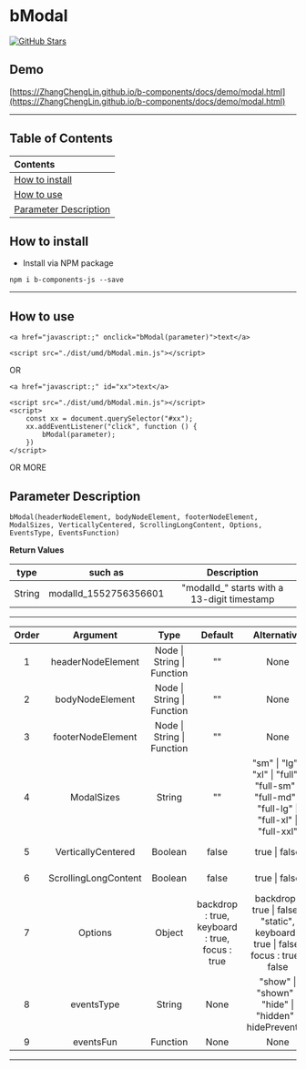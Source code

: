 # bModal

<a href="https://github.com/ZhangChengLin/b-components" target="_blank"><img alt="GitHub Stars" title="GitHub Stars" src="https://img.shields.io/github/stars/ZhangChengLin/b-components.svg?style=social"></a>

## Demo

[https://ZhangChengLin.github.io/b-components/docs/demo/modal.html](https://ZhangChengLin.github.io/b-components/docs/demo/modal.html)


---

## Table of Contents

| Contents                                        |
|:------------------------------------------------|
| [How to install](#how-to-install)               |
| [How to use](#how-to-use)                       |
| [Parameter Description](#parameter-description) |

## How to install

- Install via NPM package

```
npm i b-components-js --save
```

---

## How to use

```
<a href="javascript:;" onclick="bModal(parameter)">text</a>

<script src="./dist/umd/bModal.min.js"></script>
```

OR

```
<a href="javascript:;" id="xx">text</a>

<script src="./dist/umd/bModal.min.js"></script>
<script>
    const xx = document.querySelector("#xx");
    xx.addEventListener("click", function () {
        bModal(parameter);
    })
</script>
```

OR MORE


## Parameter Description

```
bModal(headerNodeElement, bodyNodeElement, footerNodeElement, ModalSizes, VerticallyCentered, ScrollingLongContent, Options, EventsType, EventsFunction)
```

**Return Values**

|  type  |        such as        |                 Description                 |
|:------:|:---------------------:|:-------------------------------------------:|
| String | modalId_1552756356601 | "modalId_" starts with a 13-digit timestamp |

---


| Order |       Argument       |                Type                |                        Default                         |                                                           Alternative                                                            |                                                                  Description                                                                  |
|:-----:|:--------------------:|:----------------------------------:|:------------------------------------------------------:|:--------------------------------------------------------------------------------------------------------------------------------:|:---------------------------------------------------------------------------------------------------------------------------------------------:|
|   1   |  headerNodeElement   | Node &#124; String &#124; Function |                           ""                           |                                                               None                                                               |                                                   h5.modal-title The content of the element                                                   |
|   2   |   bodyNodeElement    | Node &#124; String &#124; Function |                           ""                           |                                                               None                                                               |                                                   div.modal-body The content of the element                                                   |
|   3   |  footerNodeElement   | Node &#124; String &#124; Function |                           ""                           |                                                               None                                                               |                                                  div.modal-footer The content of the element                                                  |
|   4   |      ModalSizes      |               String               |                           ""                           | "sm" &#124; "lg" &#124; "xl" &#124; "full" &#124; "full-sm" &#124; "full-md" &#124; "full-lg" &#124; "full-xl" &#124; "full-xxl" | https://getbootstrap.com/docs/5.1/components/modal/#optional-sizes <br/> https://getbootstrap.com/docs/5.1/components/modal/#fullscreen-modal |
|   5   |  VerticallyCentered  |              Boolean               |                         false                          |                                                        true &#124; false                                                         |                                    https://getbootstrap.com/docs/5.1/components/modal/#vertically-centered                                    |
|   6   | ScrollingLongContent |              Boolean               |                         false                          |                                                        true &#124; false                                                         |                                  https://getbootstrap.com/docs/5.1/components/modal/#scrolling-long-content                                   |
|   7   |       Options        |               Object               | backdrop : true,<br/>keyboard : true,<br/>focus : true |          backdrop : true &#124; false &#124; "static",<br/>keyboard : true &#124; false,<br/>focus : true &#124; false           |                                          https://getbootstrap.com/docs/5.1/components/modal/#options                                          |
|   8   |      eventsType      |               String               |                          None                          |                             "show" &#124; "shown" &#124; "hide" &#124; "hidden" &#124; hidePrevented                             |                                          https://getbootstrap.com/docs/5.1/components/modal/#events                                           |
|   9   |      eventsFun       |              Function              |                          None                          |                                                               None                                                               |                                          https://getbootstrap.com/docs/5.1/components/modal/#events                                           |

---
